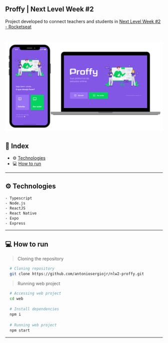 ## Proffy | Next Level Week #2

Project developed to connect teachers and students in [Next Level Week #2 - Rocketseat](https://rocketseat.com.br/)

<h1 align="center">
  <img alt="Proffy" src="./docs/design.png">
</h1>

## 🚀 Index
- ⚙ [Technologies](#-technologies)
- 💻 [How to run](#-how-to-run)

---

## ⚙ Technologies
    - Typescript
    - Node.js
    - ReactJS
    - React Native
    - Expo
    - Express
---

## 💻 How to run

  > Cloning the repository
  ```bash
    # Cloning repository
    git clone https://github.com/antoniosergiojr/nlw2-proffy.git
  ```

  > Running web project
  ```bash
    # Accessing web project
    cd web
    
    # Install dependencies
    npm i

    # Running web project
    npm start
  ```
---